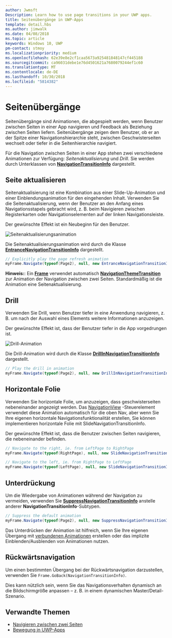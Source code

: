 ```yaml
---
author: Jwmsft
Description: Learn how to use page transitions in your UWP apps.
title: Seitenübergänge in UWP-Apps
template: detail.hbs
ms.author: jimwalk
ms.date: 04/08/2018
ms.topic: article
keywords: Windows 10, UWP
pm-contact: stmoy
ms.localizationpriority: medium
ms.openlocfilehash: 62e39e8e2cf1caa5673a925481848147cf445188
ms.sourcegitcommit: ca96031debe1e76d4501621a7680079244ef1c60
ms.translationtype: MT
ms.contentlocale: de-DE
ms.lasthandoff: 10/30/2018
ms.locfileid: "5814382"
---
```

# <a name="page-transitions"></a>Seitenübergänge

Seitenübergänge sind Animationen, die abgespielt werden, wenn Benutzer zwischen Seiten in einer App navigieren und Feedback als Beziehung zwischen Seiten liefern. Seitenübergänge zeigen dem Benutzer, ob er an der Spitze einer Navigationshierarchie steht, zwischen Geschwisterseiten wechselt oder tiefer in die Seitenhierarchie navigiert.

Für die Navigation zwischen Seiten in einer App stehen zwei verschiedene Animationen zur Verfügung: *Seitenaktualisierung* und *Drill*. Sie werden durch Unterklassen von [**NavigationTransitionInfo**](https://docs.microsoft.com/uwp/api/windows.ui.xaml.media.animation.navigationtransitioninfo) dargestellt.

## <a name="page-refresh"></a>Seite aktualisieren

Seitenaktualisierung ist eine Kombination aus einer Slide-Up-Animation und einer Einblendungsanimation für den eingehenden Inhalt. Verwenden Sie die Seitenaktualisierung, wenn der Benutzer an den Anfang eines Navigationsstapels gebracht wird, z. B. beim Navigieren zwischen Registerkarten oder Navigationselementen auf der linken Navigationsleiste.

Der gewünschte Effekt ist ein Neubeginn für den Benutzer.

![Seitenaktualisierungsanimation](images/page-refresh.gif)

Die Seitenaktualisierungsanimation wird durch die Klasse [**EntranceNavigationTransitionInfo**](https://docs.microsoft.com/uwp/api/windows.ui.xaml.media.animation.entrancenavigationtransitioninfo) dargestellt.

```csharp
// Explicitly play the page refresh animation
myFrame.Navigate(typeof(Page2), null, new EntranceNavigationTransitionInfo());

```

**Hinweis:**: Ein [**Frame**](https://docs.microsoft.com/uwp/api/windows.ui.xaml.controls.frame) verwendet automatisch [**NavigationThemeTransition**](https://docs.microsoft.com/uwp/api/windows.ui.xaml.media.animation.navigationthemetransition) zur Animation der Navigation zwischen zwei Seiten. Standardmäßig ist die Animation eine Seitenaktualisierung.

## <a name="drill"></a>Drill

Verwenden Sie Drill, wenn Benutzer tiefer in eine Anwendung navigieren, z. B. um nach der Auswahl eines Elements weitere Informationen anzuzeigen.

Der gewünschte Effekt ist, dass der Benutzer tiefer in die App vorgedrungen ist.

![Drill-Animation](images/drill.gif)

Die Drill-Animation wird durch die Klasse [**DrillInNavigationTransitionInfo**](https://docs.microsoft.com/uwp/api/windows.ui.xaml.media.animation.drillinnavigationtransitioninfo) dargestellt.

```csharp
// Play the drill in animation
myFrame.Navigate(typeof(Page2), null, new DrillInNavigationTransitionInfo());
```

## <a name="horizontal-slide"></a>Horizontale Folie

Verwenden Sie horizontale Folie, um anzuzeigen, dass geschwisterseiten nebeneinander angezeigt werden. Das [NavigationView](../controls-and-patterns/navigationview.md) -Steuerelement verwendet diese Animation automatisch für die oben Nav, aber wenn Sie Ihre eigenen horizontale Navigationsfunktionalität erstellen, Sie können implementieren horizontale Folie mit SlideNavigationTransitionInfo.

Der gewünschte Effekt ist, dass die Benutzer zwischen Seiten navigieren, die nebeneinander befinden. 

```csharp
// Navigate to the right, ie. from LeftPage to RightPage
myFrame.Navigate(typeof(RightPage), null, new SlideNavigationTransitionInfo() { SlideNavigationTransitionEffect.FromRight } );

// Navigate to the left, ie. from RightPage to LeftPage
myFrame.Navigate(typeof(LeftPage), null, new SlideNavigationTransitionInfo() { SlideNavigationTransitionEffect.FromLeft } );
```

## <a name="suppress"></a>Unterdrückung

Um die Wiedergabe von Animationen während der Navigation zu vermeiden, verwenden Sie [**SuppressNavigationTransitionInfo**](https://docs.microsoft.com/uwp/api/windows.ui.xaml.media.animation.suppressnavigationtransitioninfo) anstelle anderer **NavigationTransitionInfo**-Subtypen.

```csharp
// Suppress the default animation
myFrame.Navigate(typeof(Page2), null, new SuppressNavigationTransitionInfo());
```

Das Unterdrücken der Animation ist hilfreich, wenn Sie Ihre eigenen Übergang mit [verbundenen Animationen](connected-animation.md) erstellen oder das implizite Einblenden/Ausblenden von Animationen nutzen.

## <a name="backwards-navigation"></a>Rückwärtsnavigation

Um einen bestimmten Übergang bei der Rückwärtsnavigation darzustellen, verwenden Sie `Frame.GoBack(NavigationTransitionInfo)`.

Dies kann nützlich sein, wenn Sie das Navigationsverhalten dynamisch an die Bildschirmgröße anpassen – z. B. in einem dynamischen Master/Detail-Szenario.

## <a name="related-topics"></a>Verwandte Themen

- [Navigieren zwischen zwei Seiten](../basics/navigate-between-two-pages.md)
- [Bewegung in UWP-Apps](index.md)
